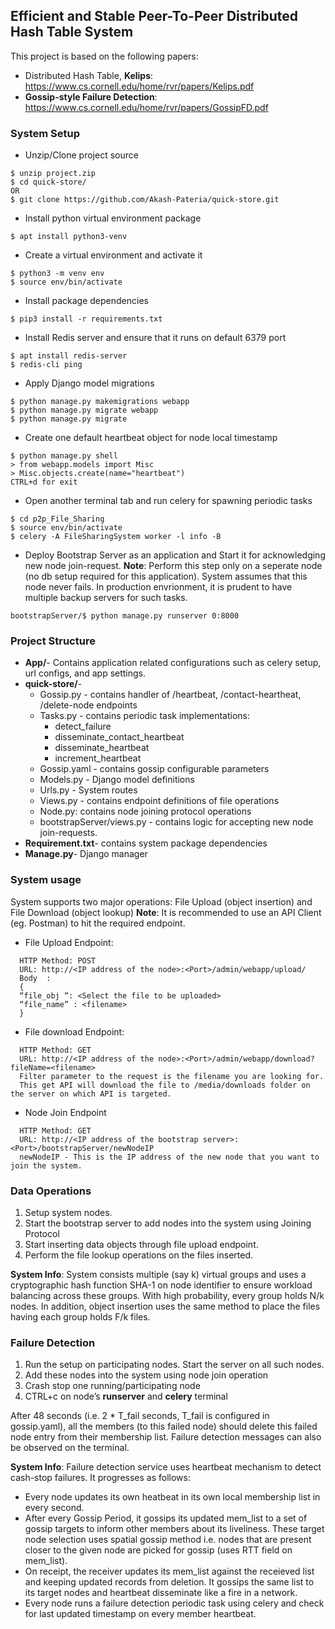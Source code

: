 ## Efficient and Stable Peer-To-Peer Distributed Hash Table System

This project is based on the following papers: 
* Distributed Hash Table, **Kelips**: https://www.cs.cornell.edu/home/rvr/papers/Kelips.pdf
* **Gossip-style Failure Detection**: https://www.cs.cornell.edu/home/rvr/papers/GossipFD.pdf 

### System Setup

* Unzip/Clone project source
```
$ unzip project.zip
$ cd quick-store/
OR 
$ git clone https://github.com/Akash-Pateria/quick-store.git
```

* Install python virtual environment package
```
$ apt install python3-venv
```

* Create a virtual environment and activate it
```
$ python3 -m venv env
$ source env/bin/activate
```

* Install package dependencies
```
$ pip3 install -r requirements.txt
```

* Install Redis server and ensure that it runs on default 6379 port
```
$ apt install redis-server
$ redis-cli ping
```

* Apply Django model migrations
```
$ python manage.py makemigrations webapp
$ python manage.py migrate webapp
$ python manage.py migrate
```

* Create one default heartbeat object for node local timestamp
```
$ python manage.py shell
> from webapp.models import Misc
> Misc.objects.create(name="heartbeat")
CTRL+d for exit
```

* Open another terminal tab and run celery for spawning periodic tasks
```
$ cd p2p_File_Sharing
$ source env/bin/activate
$ celery -A FileSharingSystem worker -l info -B
```

* Deploy Bootstrap Server as an application and Start it for acknowledging new node join-request.
 **Note**: Perform this step only on a seperate node (no db setup required for this application). System assumes that this node never fails. In production envrionment, it is prudent to have multiple backup servers for such tasks. 
```
bootstrapServer/$ python manage.py runserver 0:8000
```          


### Project Structure

* **App/**- Contains application related configurations such as celery setup, url    configs, and app settings. 
* **quick-store/**-
  * Gossip.py - contains handler of /heartbeat,  /contact-heartheat, /delete-node endpoints
  * Tasks.py - contains periodic task implementations:     
    * detect_failure
    * disseminate_contact_heartbeat
    * disseminate_heartbeat
    * increment_heartbeat
  * Gossip.yaml - contains gossip configurable parameters
  * Models.py - Django model definitions
  * Urls.py - System routes
  * Views.py - contains endpoint definitions of file operations
  * Node.py: contains node joining protocol operations
  * bootstrapServer/views.py - contains logic for accepting new node join-requests.
* **Requirement.txt**- contains system package dependencies
* **Manage.py**- Django manager


### System usage

System supports two major operations: File Upload (object insertion) and  File Download (object lookup)
**Note**: It is recommended to use an API Client (eg. Postman) to hit the required endpoint.

* File Upload Endpoint:
```
  HTTP Method: POST
  URL: http://<IP address of the node>:<Port>/admin/webapp/upload/
  Body  :
  {
  “file_obj “: <Select the file to be uploaded>
  “file_name” : <filename>
  }
```

* File download Endpoint:
```
  HTTP Method: GET
  URL: http://<IP address of the node>:<Port>/admin/webapp/download?fileName=<filename> 
  Filter parameter to the request is the filename you are looking for. 
  This get API will download the file to /media/downloads folder on the server on which API is targeted.
```

* Node Join Endpoint

```
  HTTP Method: GET
  URL: http://<IP address of the bootstrap server>:<Port>/bootstrapServer/newNodeIP  
  newNodeIP - This is the IP address of the new node that you want to join the system.
```

 

### Data Operations

1. Setup system nodes.
2. Start the bootstrap server to add nodes into the system using Joining Protocol
3. Start inserting data objects through file upload endpoint. 
4. Perform the file lookup operations on the files inserted.

**System Info**: System consists multiple (say k) virtual groups and uses a cryptographic hash function SHA-1 on node identifier to ensure workload balancing across these groups. With high probability, every group holds N/k nodes. In addition, object insertion uses the same method to place the files having each group holds F/k files.




### Failure Detection

1. Run the setup on participating nodes. Start the server on all such nodes.
2. Add these nodes into the system using node join operation
3. Crash stop one running/participating node
4. CTRL+c on node’s **runserver** and **celery** terminal

After 48 seconds (i.e. 2 * T_fail seconds, T_fail is configured in gossip.yaml), all the members (to this failed node) should delete this failed node entry from their membership list. Failure detection messages can also be observed on the terminal. 

**System Info**: Failure detection service uses heartbeat mechanism to detect cash-stop failures. It progresses as follows: 
- Every node updates its own heatbeat in its own local membership list in every second.
- After every Gossip Period, it gossips its updated mem_list to a set of gossip targets to inform other members about its liveliness. These target node selection uses spatial gossip method i.e. nodes that are present closer to the given node are picked for gossip (uses RTT field on mem_list).
- On receipt, the receiver updates its mem_list against the receieved list and keeping updated records from deletion. It gossips the same list to its target nodes and heartbeat disseminate like a fire in a network.
- Every node runs a failure detection periodic task using celery and check for last updated timestamp on every member heartbeat.



 



